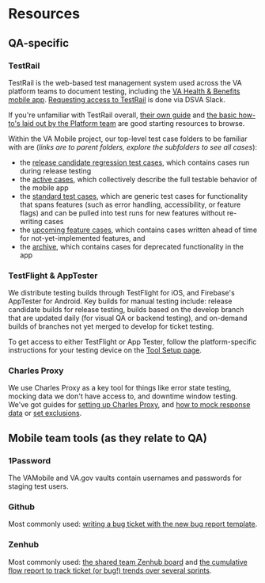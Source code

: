 # Resources

## QA-specific 
### TestRail
TestRail is the web-based test management system used across the VA platform teams to document testing, including the [VA Health & Benefits mobile app](https://dsvavsp.testrail.io/index.php?/runs/overview/29). [Requesting access to TestRail](https://depo-platform-documentation.scrollhelp.site/getting-started/request-access-to-tools#Requestaccesstotools-Additionalaccessfordevelopers) is done via DSVA Slack.

If you're unfamiliar with TestRail overall, [their own guide](https://support.testrail.com/hc/en-us/articles/7076810203028-Introduction-to-TestRail) and [the basic how-to's laid out by the Platform team](https://depo-platform-documentation.scrollhelp.site/developer-docs/testrail-guide) are good starting resources to browse.

Within the VA Mobile project, our top-level test case folders to be familiar with are (_links are to parent folders, explore the subfolders to see all cases_):
- the [release candidate regression test cases](https://dsvavsp.testrail.io/index.php?/suites/view/92&group_by=cases:section_id&group_order=desc&display_deleted_cases=0&group_id=2160), which contains cases run during release testing
- the [active cases](https://dsvavsp.testrail.io/index.php?/suites/view/92&group_by=cases:section_id&group_order=desc&display_deleted_cases=0&group_id=3347), which collectively describe the full testable behavior of the mobile app
- the [standard test cases](https://dsvavsp.testrail.io/index.php?/suites/view/92&group_by=cases:section_id&group_order=desc&display_deleted_cases=0&group_id=8944), which are generic test cases for functionality that spans features (such as error handling, accessibility, or feature flags) and can be pulled into test runs for new features without re-writing cases
- the [upcoming feature cases](https://dsvavsp.testrail.io/index.php?/suites/view/92&group_by=cases:section_id&group_order=desc&display_deleted_cases=0&group_id=5648), which contains cases written ahead of time for not-yet-implemented features, and
- the [archive](https://dsvavsp.testrail.io/index.php?/suites/view/92&group_by=cases:section_id&group_order=desc&display_deleted_cases=0&group_id=3467), which contains cases for deprecated functionality in the app

### TestFlight & AppTester
We distribute testing builds through TestFlight for iOS, and Firebase's AppTester for Android. Key builds for manual testing include: release candidate builds for release testing, builds based on the develop branch that are updated daily (for visual QA or backend testing), and on-demand builds of branches not yet merged to develop for ticket testing.

To get access to either TestFlight or App Tester, follow the platform-specific instructions for your testing device on the [Tool Setup page](https://department-of-veterans-affairs.github.io/va-mobile-app/docs/QA/Tool%20Setup).

### Charles Proxy
We use Charles Proxy as a key tool for things like error state testing, mocking data we don't have access to, and downtime window testing. We've got guides for [setting up Charles Proxy](https://docs.google.com/document/d/1nUJCIfGTap6RJK_E6xqiKF0OQ4yH-gmi/edit?usp=sharing&ouid=116379542377954476916&rtpof=true&sd=true), and [how to mock response data](https://docs.google.com/document/d/10qeXwn55uGnx9wXj0FmKdLyh-dxwDNWj/edit?usp=sharing&ouid=116379542377954476916&rtpof=true&sd=true) or [set exclusions](https://docs.google.com/document/d/1_obvBLHnTTNZGb5N1Rezq8duZhy-rZ1g/edit).

## Mobile team tools (as they relate to QA)
### 1Password
The VAMobile and VA.gov vaults contain usernames and passwords for staging test users.

### Github
Most commonly used: [writing a bug ticket with the new bug report template](https://github.com/department-of-veterans-affairs/va-mobile-app/issues/new?assignees=&labels=bug&template=bug-report.md&title=BUG+-+%5BSEVERITY%5D+-+%5BiOS%2FAndroid%2FAll%5D+-+%5BShort+description%5D). 

### Zenhub
Most commonly used: [the shared team Zenhub board](https://app.zenhub.com/workspaces/va-mobile-60f1a34998bc75000f2a489f/board?repos=292052392) and [the cumulative flow report to track ticket (or bug!) trends over several sprints](https://app.zenhub.com/workspaces/va-mobile-60f1a34998bc75000f2a489f/reports/cumulative?r=&p[]=With%20QA&p[]=Icebox&p[]=With%20QA%281.43.0%20until%202%2F14%29&p[]=Ready%20to%20Merge%20to%20develop&p[]=Closed&p[]=With%20QA%20%28pre-develop%29&p[]=With%20QA%20%28develop%29&p[]=Blocked&df=06-15-2021&dt=06-15-2023&dr=24m&labels[]=bug&notLabels[]=).

